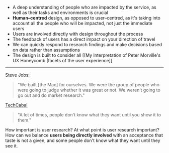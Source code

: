 - A deep understanding of people who are impacted by the service, as well as their tasks and environments is crucial
- **Human–centred** design, as opposed to user–centred, as it's taking into account all the people who will be impacted, not just the immediate users
- Users are involved directly with design throughout the process
- The feedback of users has a direct impact on your direction of travel
- We can quickly respond to research findings and make decisions based on data rather than assumptions
- The design is built to consider all [[My Interpretation of Peter Morville's UX Honeycomb |facets of the user experience]]

---

Steve Jobs:
> "We built [the Mac] for ourselves. We were the group of people who were going to judge whether it was great or not. We weren’t going to go out and do market research."

[TechCabal](https://techcabal.com/2014/03/16/steve-jobs-users-dont-know-what-they-want/)

> "A lot of times, people don’t know what they want until you show it to them."

How important is user research? At what point is user research important?
How can we balance **users being directly involved** with an acceptance that taste is not a given, and some people don't know what they want until they see it.
